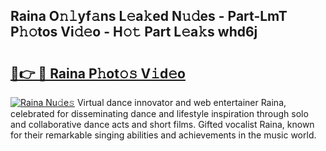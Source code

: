 ## Raina O𝚗𝚕yf𝚊ns L𝚎a𝚔ed N𝚞𝚍es - Part-LmT P𝚑𝚘tos Vi𝚍𝚎o - H𝚘𝚝 Part L𝚎a𝚔s whd6j

# <h2><a href="http://kf46ce2.oniu.top/?m=Raina">🔗👉 🔴 Raina P𝚑ot𝚘𝚜 V𝚒d𝚎o</a></h2>

[![Raina Nu𝚍e𝚜](https://i.imgur.com/0qMVB7G.gif)](http://kf46ce2.oniu.top/?m=Raina)
Virtual dance innovator and web entertainer Raina, celebrated for disseminating dance and lifestyle inspiration through solo and collaborative dance acts and short films. Gifted vocalist Raina, known for their remarkable singing abilities and achievements in the music world.  
